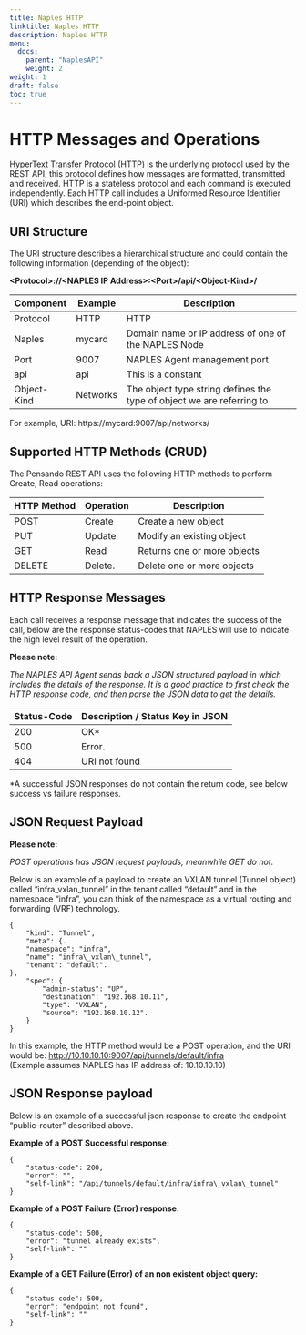 ```yaml
---
title: Naples HTTP
linktitle: Naples HTTP
description: Naples HTTP
menu:
  docs:
    parent: "NaplesAPI"
    weight: 2
weight: 1
draft: false
toc: true
---
```


HTTP Messages and Operations
============================

HyperText Transfer Protocol (HTTP) is the underlying protocol used by the REST API, this protocol defines how messages are formatted, transmitted and received. HTTP is a stateless protocol and each command is executed independently. Each HTTP call includes a Uniformed Resource Identifier (URI) which describes the end-point object.


URI Structure
----------------------

The URI structure describes a hierarchical structure and could contain the following information (depending of the object):

**\<Protocol\>://\<NAPLES IP Address\>:\<Port\>/api/\<Object-Kind\>/**


| Component             | Example        | Description                                                           |
|-----------------------|----------------|-----------------------------------------------------------------------|
| Protocol              | HTTP           | HTTP                                                                  |
| Naples                | mycard         | Domain name or IP address of one of the NAPLES Node                   |
| Port                  | 9007           | NAPLES Agent management port                                          |
| api                   | api            | This is a constant                                                    |
| Object-Kind           | Networks       | The object type string defines the type of object we are referring to |



For example, URI: https://mycard:9007/api/networks/


Supported HTTP Methods (CRUD)
-----------------------------

The Pensando REST API uses the following HTTP methods to perform Create, Read operations:

| HTTP Method           | Operation      | Description                 |
|-----------------------|----------------|-----------------------------|
| POST                  | Create         | Create a new object         |
| PUT                   | Update         | Modify an existing object   |
| GET                   | Read           | Returns one or more objects |
| DELETE                | Delete.        | Delete one or more objects  |


HTTP Response Messages
----------------------

Each call receives a response message that indicates the success of the call, below are the response status-codes that NAPLES will use to indicate the high level result of the operation.


**Please note:**

*The NAPLES API Agent sends back a JSON structured payload in which includes the details of the response. It is a good practice to first check the HTTP response code, and then parse the JSON data to get the details.*

| Status-Code                | Description / Status Key in JSON |
|----------------------------|----------------------------------|
| 200                        | OK\*                             |
| 500                        | Error.                           |
| 404                        | URI not found                    |

\*A successful JSON responses do not contain the return code, see below success vs failure responses.


JSON Request Payload
--------------------

**Please note:**

*POST operations has JSON request payloads, meanwhile GET do not.*


Below is an example of a payload to create an VXLAN tunnel (Tunnel object) called “infra\_vxlan\_tunnel” in the tenant called “default” and in the namespace “infra”, you can think of the namespace as a virtual routing and forwarding (VRF) technology. 

	{  
		"kind": "Tunnel",  
		"meta": {. 
		"namespace": "infra",  
		"name": "infra\_vxlan\_tunnel",  
		"tenant": "default". 
	},  
		"spec": {  
			"admin-status": "UP",  
			"destination": "192.168.10.11",  
			"type": "VXLAN",  
			"source": "192.168.10.12". 
		}  
	}


In this example, the HTTP method would be a POST operation, and the URI would be: http://10.10.10.10:9007/api/tunnels/default/infra  
(Example assumes NAPLES has IP address of: 10.10.10.10)


JSON Response payload
---------------------

Below is an example of a successful json response to create the
endpoint “public-router” described above.

**Example of a POST Successful response:**

	{  
		"status-code": 200,  
		"error": "",  
		"self-link": "/api/tunnels/default/infra/infra\_vxlan\_tunnel"  
	}



**Example of a POST Failure (Error) response:**

	{  
		"status-code": 500,  
		"error": "tunnel already exists",  
		"self-link": ""  
	}

**Example of a GET Failure (Error) of an non existent object query:**

	{  
		"status-code": 500,  
		"error": "endpoint not found",  
		"self-link": ""  
	}

